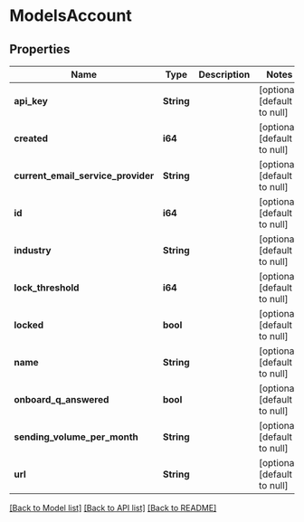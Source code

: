 # ModelsAccount

## Properties
Name | Type | Description | Notes
------------ | ------------- | ------------- | -------------
**api_key** | **String** |  | [optional] [default to null]
**created** | **i64** |  | [optional] [default to null]
**current_email_service_provider** | **String** |  | [optional] [default to null]
**id** | **i64** |  | [optional] [default to null]
**industry** | **String** |  | [optional] [default to null]
**lock_threshold** | **i64** |  | [optional] [default to null]
**locked** | **bool** |  | [optional] [default to null]
**name** | **String** |  | [optional] [default to null]
**onboard_q_answered** | **bool** |  | [optional] [default to null]
**sending_volume_per_month** | **String** |  | [optional] [default to null]
**url** | **String** |  | [optional] [default to null]

[[Back to Model list]](../README.md#documentation-for-models) [[Back to API list]](../README.md#documentation-for-api-endpoints) [[Back to README]](../README.md)


